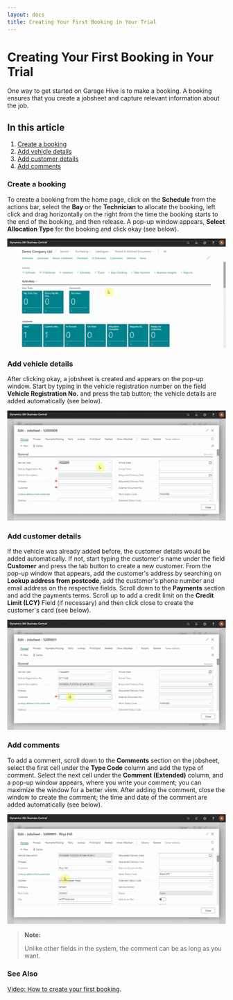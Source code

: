 ```yaml
---
layout: docs
title: Creating Your First Booking in Your Trial 
---
```


# Creating Your First Booking in Your Trial

One way to get started on Garage Hive is to make a booking. A booking ensures that you create a jobsheet and capture relevant information about the job.

## In this article
1. [Create a booking](#create-a-booking)
2. [Add vehicle details](#add-vehicle-details)
3. [Add customer details](#add-customer-details)
4. [Add comments](#add-comments)

### Create a booking

To create a booking from the home page, click on the **Schedule** from the actions bar, select the **Bay** or the **Technician** to allocate the booking, left click and drag horizontally on the right from the time the booking starts to the end of the booking, and then release. A pop-up window appears, **Select Allocation Type** for the booking and click okay (see below).

![](media/garagehive-trial-create-a-booking1.gif)

### Add vehicle details
 
 After clicking okay, a jobsheet is created and appears on the pop-up window. Start by typing in the vehicle registration number on the field **Vehicle Registration No.** and press the tab button; the vehicle details are added automatically (see below).

![](media/garagehive-trial-create-a-booking2.gif)

### Add customer details

If the vehicle was already added before, the customer details would be added automatically. If not, start typing the customer's name under the field **Customer** and press the tab button to create a new customer. From the pop-up window that appears, add the customer's address by searching on **Lookup address from postcode**, add the customer's phone number and email address on the respective fields. Scroll down to the **Payments** section and add the payments terms. Scroll up to add a credit limit on the **Credit Limit (LCY)** Field (if necessary) and then click close to create the customer's card (see below).

![](media/garagehive-trial-create-a-booking3.gif)
   
### Add comments

To add a comment, scroll down to the **Comments** section on the jobsheet, select the first cell under the **Type Code** column and add the type of comment. Select the next cell under the **Comment (Extended)** column, and a pop-up window appears, where you write your comment; you can maximize the window for a better view. After adding the comment, close the window to create the comment; the time and date of the comment are added automatically (see below).

![](media/garagehive-trial-create-a-booking4.gif)

> **Note:** 
>
> Unlike other fields in the system, the comment can be as long as you want.


### See Also
[Video: How to create your first booking](https://www.youtube.com/watch?v=MJqFUQyV2Tc).